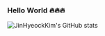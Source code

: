 ### Hello World 🔥🔥🔥

<!--
**J1nHyeockKim/J1nHyeockKim** is a ✨ _special_ ✨ repository because its `README.md` (this file) appears on your GitHub profile.

Here are some ideas to get you started:

- 🔭 I’m currently working on ...
- 🌱 I’m currently learning ...
- 👯 I’m looking to collaborate on ...
- 🤔 I’m looking for help with ...
- 💬 Ask me about ...
- 📫 How to reach me: ...
- 😄 Pronouns: ...
- ⚡ Fun fact: ...
-->

![JinHyeockKim's GitHub stats](https://github-readme-stats.vercel.app/api?username=J1nHyeockKim&show_icons=true&hide_border=true)
